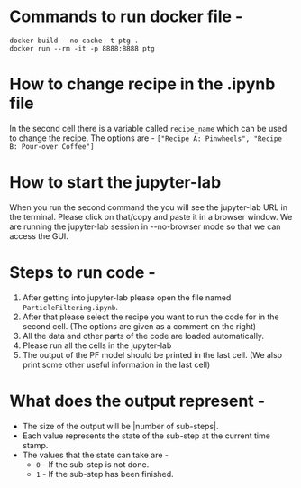 # Commands to run docker file - 
```
docker build --no-cache -t ptg .
docker run --rm -it -p 8888:8888 ptg
```

# How to change recipe in the .ipynb file
In the second cell there is a variable called ```recipe_name``` which can be used to change the recipe. The options are - ```["Recipe A: Pinwheels", "Recipe B: Pour-over Coffee"]```

# How to start the jupyter-lab 
When you run the second command the you will see the jupyter-lab URL in the terminal. Please click on that/copy and paste it in a browser window. We are running the jupyter-lab session in --no-browser mode so that we can access the GUI.  

# Steps to run code - 
1. After getting into jupyter-lab please open the file named ```ParticleFiltering.ipynb```.
2. After that please select the recipe you want to run the code for in the second cell. (The options are given as a comment on the right)
3. All the data and other parts of the code are loaded automatically.
4. Please run all the cells in the jupyter-lab
5. The output of the PF model should be printed in the last cell. (We also print some other useful information in the last cell)

# What does the output represent - 
- The size of the output will be |number of sub-steps|.
- Each value represents the state of the sub-step at the current time stamp. 
- The values that the state can take are - 
  - ```0``` - If the sub-step is not done.
  - ```1``` - If the sub-step has been finished.  